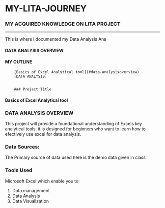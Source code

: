 # MY-LITA-JOURNEY

### MY ACQUIRED KNOWLEDGE ON LITA PROJECT
---

This is where i documented my Data Analysis Ana

#### DATA ANALYSIS OVERVIEW

#### MY OUTLINE

        [Basics of Excel Analytical tool](#data-analysisoverview)
        [DATA ANALYSIS]

        
        ### Project Title
#### Basics of Excel Analytical tool
 

### DATA ANALYSIS OVERVIEW
This project will provide a foundational understanding of Excels key analytical tools. it is designed for beginners who want to learn how to efectively use excel for data analysis.

### Data Sources:

The Primary source of data used here is the demo data given in class

### Tools Used
Microsoft Excel which enable you to:
1. Data management
2. Data Analysis
3. Data Visualization

        
